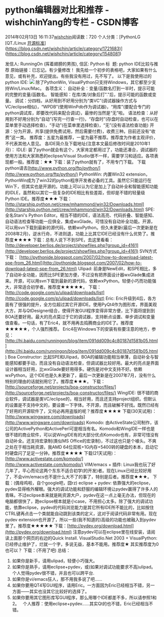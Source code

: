 # python编辑器对比和推荐 - wishchinYang的专栏 - CSDN博客
2014年02月13日 16:11:37[wishchin](https://me.csdn.net/wishchin)阅读数：720
个人分类：[PythonLG																[QT./Linux																[开源标准](https://blog.csdn.net/wishchin/article/category/1738715)](https://blog.csdn.net/wishchin/article/category/1721683)](https://blog.csdn.net/wishchin/article/category/1548081)
                
发信人: RunningOn (挥着翅膀的男孩), 信区: Python
标  题: python IDE比较与推荐
原始链接：已忘记。有少量修改！
我先给一个初步的表格吧，大家如果有什么意见，或有补充，欢迎提出。有些我没有用过，先不写了。
以下是我使用过的python IDE:
![](http://hi.csdn.net/attachment/201112/2/0_13228344106kRt.gif)
除了PythonWin, VisualPython只支持Windows，其它都至少支持Win/Linux/Mac。
各项含义：
自动补全：变量/函数名打到一半时，提示可能的完整的变量/函数名。
智能感知：在库/类/对象后打"."后，提示可能的函数或变量。
调试：分四档，从好用到不好用分别为“类VC”(调试器操作方式与VC/eclipse相似)，“WPDB”(使用WinPdb作为调试器)，“用库”(要配合专门的python调试库，即要改代码来配合调试)，最惨的当然是“无”啦。
语法检查：从好用到不好用分别为“自动”(写完一行查一行)，“存盘时”(存盘时自动检查，也可以在菜单里手动选择检查)，“手动”(在菜单里选择检查)，“无”(没有语法检查功能)
开源：分为开源，共享(提供免费试用，然后需要付费)，收费三种。目前还没有“收费”这一类。
推荐度：五星为最推荐，一星为最不推荐。推荐度为作者主观评价，不代表其他人意见。
各IDE简介及下载地址(注意本文最后修改时间是2010年1月)：
IDLE:
装了python就会有这个，大家肯定都用过了，功能还凑合，调试器的使用方法和大家熟悉的eclipse/Visual Studio很不一样，需要学习和适应。各项表现都一般。推荐度：★★
下载：装了python就有了，不用专门下载。
下载python请去[http://www.python.org/ftp/python/](http://www.python.org/ftp/python/)
PythonWin:
内置Win32 extension，PythonWin成为了win32的python程序开发者必备的工具。虽然它只能运行在Win下，但其实也是开源的。功能上可以认为它是加上了自动补全和智能感知功能的IDLE，虽然和以其它一些复杂的IDE相比有些差距，但却是不错的轻量级Python IDE。推荐度★★★
下载：[http://starship.python.net/crew/mhammond/win32/Downloads.html](http://starship.python.net/crew/mhammond/win32/Downloads.html)
SPE:
全名Stani's Python Editor。相当不错的IDE，语法高亮、代码折叠、智能感知、自动语法检查等功能一应俱全，集成wxGlade。可惜没有自动补全功能。开源，可以用svn下载到最新的源代码，依赖wxPython。但久未更新(最后一次更新是在2008年2月)，逆水行舟，不进则退，功能上比其它IDE已经没有什么优势了。推荐度★★★★
下载：总有人说下不到SPE，去这里看看：
[http://developer.berlios.de/project/showfiles.php?group_id=4161](http://developer.berlios.de/project/showfiles.php?group_id=4161)
SVN方式下载：
[http://pythonide.blogspot.com/2007/02/how-to-download-latest-spe-from_26.html](http://pythonide.blogspot.com/2007/02/how-to-download-latest-spe-from_26.html)
Ulipad:
前身是NewEdit，和SPE相比，多了自动补全功能，因而比SPE更加方便，不过没有把界面设计器wxGlade集成进来。开源，可以用svn下载到最新的源代码，依赖wxPython。轻便小巧而功能强大，非常适合初学者。推荐度★★★★★。
下载：[http://code.google.com/p/ulipad/downloads/list](http://code.google.com/p/ulipad/downloads/list)
Eric:
Eric升级到4后，各方面有了很强的提升，全方位超过其它开源IDE。使用PyQt4作为图形库，界面美观大方，并与QtDesigner结合，使得开发GUI程序变得非常方便，比下面将提到到BOA还要好用。最大的亮点莫过于它的调试器，支持断点设置、单步调试和变量值查看。一句话，有了Eric4，就不用再去捣腾商业的IDE了。推荐度★★★★★，个人强烈推荐。
Eric4在Windows下的安装有些要注意的地方，参见：
[http://hi.baidu.com/runningon/blog/item/091dd009c4c80187d1581b05.html](http://hi.baidu.com/runningon/blog/item/091dd009c4c80187d1581b05.html)
Boa Constructor:
比起SPE和Ulipad，BOA的编辑功能相当单薄，自动补全与智能感知都要手动，而且没有自动语法检查，但调试器比较好用。最大的亮点是界面设计器相当好用，比wxGlade要好用得多。硬伤是对中文支持不好。依赖wxPython。这个IDE也是久未更新了，最后一次更新是在2007年7月，没有什么特别的理由的话就别用它了。推荐度★★★。
下载：
[http://sourceforge.net/projects/boa-constructor/files/](http://sourceforge.net/projects/boa-constructor/files/)
WingIDE:
很不错的商业软件，调试器是类VC/eclipse的，相当好用，而且还支持project组织。但默认的设置是不支持中文的，要设置一下字体。不开源，而且破解不好找。既然已经有了好用的开源软件了，又何必再用盗版的呢？推荐度★★★★
下载(30天试用)：[http://www.wingware.com/downloads](http://www.wingware.com/downloads)
Komodo:
由ActiveState公司制作，该公司的ActivePython和ActivePerl可是相当有名。Komodo和WingIDE一样也是很不错的商业软件，可以说WingIDE有的大部分优点Komodo也有，非常可惜没有自动补全。还支持宏录制(类似MS Office的宏录制)，不过这也只是个噱头。不爽之处在于相当耗资源，我AMD 64位双核+1G内存+5400转的硬盘的本本，启动它时硬盘闪了足足一分钟。推荐度★★★★
下载(21天试用)：[http://www.activestate.com/komodo/](http://www.activestate.com/komodo/)
VIM/emacs + 插件:
Linux我也玩了好几年了，平心而论这两个东东不适合初学(的开发)者。现在Linux已经比较好用了，不会vim/emacs也不是什么大不了的事了，特别是后者。推荐度★★★。
下载：(偶母鸡啦，自个google吧，囧rz)
eclipse + pydev:
依靠强大的eclipse，pydev显得格外耀眼。强大的调试功能和舒服的编辑环境让pydev赢得了许多人的青睐。不过eclipse本来就是耗资源大户，pydev在这一点上毫无办法，但现在的电脑都很快了，跑eclipse根本就是小case，不用担心太多。除了强大的调试功能，依靠eclipse，pydev的代码浏览能力是其它所有IDE所不能比的，比如按住CTRL键再点击一个类就能自动跳到该类的定义，这对于阅读代码非常有用。现在pydev extension也开源了，所以一些(我不知道的)高级的功能也被融入到pydev里了。推荐度★★★★★
下载：[http://pydev.org/download.html](http://pydev.org/download.html)
注意pydev可以在eclipse里在线安装，请阅读上面那个网页的右边的Quick Install.
VisualStudio.Net 2003 + VisualPython:
已经停止维护了，烂就一个字，多说无益，基本不能用。推荐度★ 其实推荐度为0也可以？
下载：(不用了吧)
总结：
1. 如果你是新手，请用ulipad，轻便小巧强大。
2. 如果你是熟手，请用eclipse+pydev，或(如果对调试功能要求不高)ulipad。个人觉得pydev很不错，并且也可以跨平台.
3. 如果你是vi/emacs狂人，那不用我多说了吧……
4. 如果你要用QT4写GUI程序，请用Eric。一方面因为Eric已经相当不错，另一方面——其实也没其它比较好的选择了。
5. 如果你要用其它图形库写GUI程序，那么用哪个IDE都差不多，所以请参照1和2。
  个人推荐：使用eclipse+pydev......其实Qt的也不错，Eric已经相当不错。
